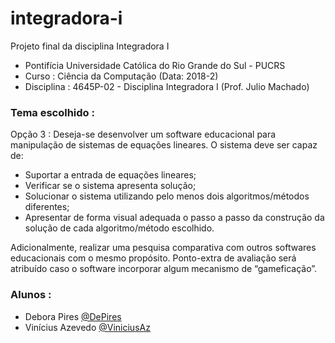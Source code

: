 # integradora-i
Projeto final da disciplina Integradora I
  * Pontifícia Universidade Católica do Rio Grande do Sul - PUCRS
  * Curso : Ciência da Computação (Data: 2018-2)
  * Disciplina : 4645P-02 - Disciplina Integradora I (Prof. Julio Machado)

### Tema escolhido :
Opção 3 : Deseja-se desenvolver um software educacional para manipulação de sistemas de equações lineares. O sistema deve ser capaz de:
  * Suportar a entrada de equações lineares;
  * Verificar se o sistema apresenta solução;
  * Solucionar o sistema utilizando pelo menos dois algoritmos/métodos diferentes;
  * Apresentar de forma visual adequada o passo a passo da construção da solução de cada algoritmo/método escolhido.
  
Adicionalmente, realizar uma pesquisa comparativa com outros softwares educacionais com o mesmo propósito.
Ponto-extra de avaliação será atribuído caso o software incorporar algum mecanismo de “gameficação”.

### Alunos :
  * Debora Pires [@DePires](http://github.com/DePires)
  * Vinícius Azevedo [@ViniciusAz](http://github.com/ViniciusAz)
